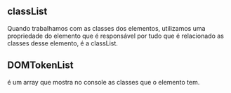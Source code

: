 ## classList

Quando trabalhamos com as classes dos elementos, utilizamos uma propriedade do elemento que é responsável por tudo que é relacionado as classes desse elemento, é a classList.

## DOMTokenList

é um array que mostra no console as classes que o elemento tem.

